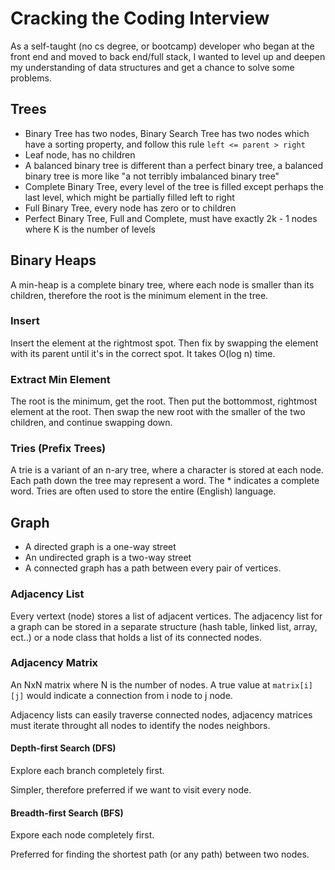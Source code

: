 # Cracking the Coding Interview

As a self-taught (no cs degree, or bootcamp) developer who began at the front end and moved to back end/full stack, I wanted to level up and deepen my understanding of data structures and get a chance to solve some problems.

## Trees

- Binary Tree has two nodes, Binary Search Tree has two nodes which have a sorting property, and follow this rule ```left <= parent > right```
- Leaf node, has no children
- A balanced binary tree is different than a perfect binary tree, a balanced binary tree is more like "a not terribly imbalanced binary tree"
- Complete Binary Tree, every level of the tree is filled except perhaps the last level, which might be partially filled left to right
- Full Binary Tree, every node has zero or to children
- Perfect Binary Tree, Full and Complete, must have exactly 2k - 1 nodes where K is the number of levels

## Binary Heaps

A min-heap is a complete binary tree, where each node is smaller than its children, therefore the root is the minimum element in the tree.

### Insert

Insert the element at the rightmost spot. Then fix by swapping the element with its parent until it's in the correct spot. It takes O(log n) time.

### Extract Min Element

The root is the minimum, get the root. Then put the bottommost, rightmost element at the root. Then swap the new root with the smaller of the two children, and continue swapping down.

### Tries (Prefix Trees)

A trie is a variant of an n-ary tree, where a character is stored at each node. Each path down the tree may represent a word. The * indicates a complete word. Tries are often used to store the entire (English) language.

## Graph

- A directed graph is a one-way street
- An undirected graph is a two-way street
- A connected graph has a path between every pair of vertices.

### Adjacency List

Every vertext (node) stores a list of adjacent vertices. The adjacency list for a graph can be stored in a separate structure (hash table, linked list, array, ect..) or a node class that holds a list of its connected nodes.

### Adjacency Matrix

An NxN matrix where N is the number of nodes.  A true value at ```matrix[i][j]``` would indicate a connection from i node to j node.

Adjacency lists can easily traverse connected nodes, adjacency matrices must iterate throught all nodes to identify the nodes neighbors.

#### Depth-first Search (DFS)

Explore each branch completely first.

Simpler, therefore preferred if we want to visit every node.

#### Breadth-first Search (BFS)

Expore each node completely first.

Preferred for finding the shortest path (or any path) between two nodes.

